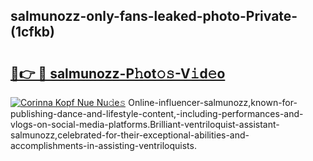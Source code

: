 ## salmunozz-only-fans​-leaked-photo​-Private-(1cfkb)


# <h2><a href="https://mediaupload.pro?title=salmunozz&ref=git">🔗👉 🔴 salmunozz-P𝚑ot𝚘𝚜-V𝚒d𝚎o</a></h2>

[![Corinna Kopf Nue Nu𝚍e𝚜](https://i.imgur.com/0qMVB7G.gif)](https://mediaupload.pro?title=salmunozz&ref=git)
Online-influencer-salmunozz,known-for-publishing-dance-and-lifestyle-content,-including-performances-and-vlogs-on-social-media-platforms.Brilliant-ventriloquist-assistant-salmunozz,celebrated-for-their-exceptional-abilities-and-accomplishments-in-assisting-ventriloquists.  
